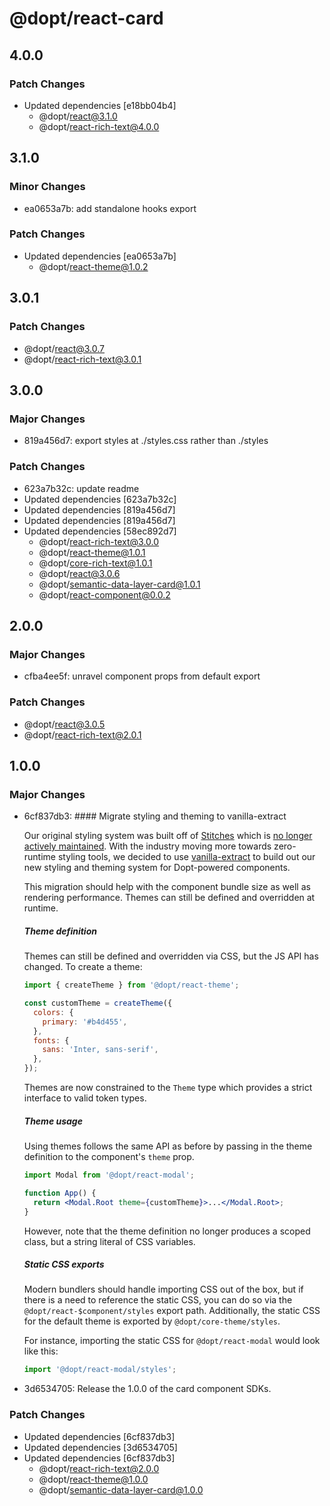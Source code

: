 # @dopt/react-card

## 4.0.0

### Patch Changes

- Updated dependencies [e18bb04b4]
  - @dopt/react@3.1.0
  - @dopt/react-rich-text@4.0.0

## 3.1.0

### Minor Changes

- ea0653a7b: add standalone hooks export

### Patch Changes

- Updated dependencies [ea0653a7b]
  - @dopt/react-theme@1.0.2

## 3.0.1

### Patch Changes

- @dopt/react@3.0.7
- @dopt/react-rich-text@3.0.1

## 3.0.0

### Major Changes

- 819a456d7: export styles at ./styles.css rather than ./styles

### Patch Changes

- 623a7b32c: update readme
- Updated dependencies [623a7b32c]
- Updated dependencies [819a456d7]
- Updated dependencies [819a456d7]
- Updated dependencies [58ec892d7]
  - @dopt/react-rich-text@3.0.0
  - @dopt/react-theme@1.0.1
  - @dopt/core-rich-text@1.0.1
  - @dopt/react@3.0.6
  - @dopt/semantic-data-layer-card@1.0.1
  - @dopt/react-component@0.0.2

## 2.0.0

### Major Changes

- cfba4ee5f: unravel component props from default export

### Patch Changes

- @dopt/react@3.0.5
- @dopt/react-rich-text@2.0.1

## 1.0.0

### Major Changes

- 6cf837db3: #### Migrate styling and theming to vanilla-extract

  Our original styling system was built off of [Stitches](https://stitches.dev/) which is [no longer actively maintained](https://github.com/stitchesjs/stitches/discussions/1149). With the industry moving more towards zero-runtime styling tools, we decided to use [vanilla-extract](https://vanilla-extract.style/) to build out our new styling and theming system for Dopt-powered components.

  This migration should help with the component bundle size as well as rendering performance. Themes can still be defined and overridden at runtime.

  ##### Theme definition

  Themes can still be defined and overridden via CSS, but the JS API has changed. To create a theme:

  ```js
  import { createTheme } from '@dopt/react-theme';

  const customTheme = createTheme({
    colors: {
      primary: '#b4d455',
    },
    fonts: {
      sans: 'Inter, sans-serif',
    },
  });
  ```

  Themes are now constrained to the `Theme` type which provides a strict interface to valid token types.

  ##### Theme usage

  Using themes follows the same API as before by passing in the theme definition to the component's `theme` prop.

  ```jsx
  import Modal from '@dopt/react-modal';

  function App() {
    return <Modal.Root theme={customTheme}>...</Modal.Root>;
  }
  ```

  However, note that the theme definition no longer produces a scoped class, but a string literal of CSS variables.

  ##### Static CSS exports

  Modern bundlers should handle importing CSS out of the box, but if there is a need to reference the static CSS, you can do so via the `@dopt/react-$component/styles` export path. Additionally, the static CSS for the default theme is exported by `@dopt/core-theme/styles`.

  For instance, importing the static CSS for `@dopt/react-modal` would look like this:

  ```js
  import '@dopt/react-modal/styles';
  ```

- 3d6534705: Release the 1.0.0 of the card component SDKs.

### Patch Changes

- Updated dependencies [6cf837db3]
- Updated dependencies [3d6534705]
- Updated dependencies [6cf837db3]
  - @dopt/react-rich-text@2.0.0
  - @dopt/react-theme@1.0.0
  - @dopt/semantic-data-layer-card@1.0.0
